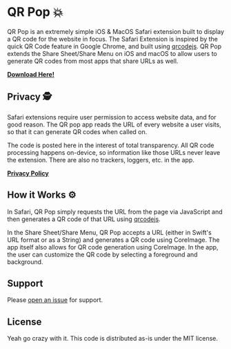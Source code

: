 # QR Pop 💥

QR Pop is an extremely simple iOS & MacOS Safari extension built to display a QR code for the website in focus. The Safari Extension is inspired by the quick QR Code feature in Google Chrome, and built using [qrcodejs](https://github.com/davidshimjs/qrcodejs). QR Pop extends the Share Sheet/Share Menu on iOS and macOS to allow users to generate QR codes from most apps that share URLs as well.

[**Download Here!**](https://apps.apple.com/us/app/qr-pop/id1587360435?mt=12)

## Privacy 🕵️

Safari extensions require user permission to access website data, and for good reason. The QR pop app reads the URL of every website a user visits, so that it can generate QR codes when called on.

The code is posted here in the interest of total transparency. All QR code processing happens on-device, so information like those URLs never leave the extension. There are also no trackers, loggers, etc. in the app.

[**Privacy Policy**](https://qr-pop.glitch.me/#privacy)

## How it Works ⚙️

In Safari, QR Pop simply requests the URL from the page via JavaScript and then generates a QR code of that URL using [qrcodejs](https://github.com/davidshimjs/qrcodejs).

In the Share Sheet/Share Menu, QR Pop accepts a URL (either in Swift's URL format or as a String) and generates a QR code using CoreImage. The app itself also allows for QR code generation using CoreImage. In the app, the user can customize the QR code by selecting a foreground and background.

## Support

Please [open an issue](https://github.com/git-shawn/qr-pop/issues/new) for support.

## License

Yeah go crazy with it. This code is distributed as-is under the MIT license.
